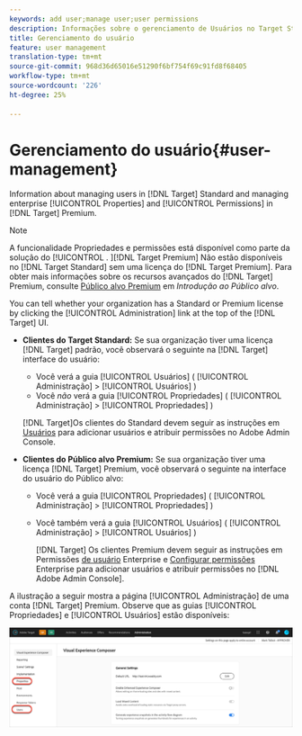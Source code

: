 ```yaml
---
keywords: add user;manage user;user permissions
description: Informações sobre o gerenciamento de Usuários no Target Standard e de Propriedades e permissões do empresariais no Target Premium.
title: Gerenciamento do usuário
feature: user management
translation-type: tm+mt
source-git-commit: 968d36d65016e51290f6bf754f69c91fd8f68405
workflow-type: tm+mt
source-wordcount: '226'
ht-degree: 25%

---
```



# Gerenciamento do usuário{#user-management}

Information about managing users in [!DNL Target] Standard and managing enterprise [!UICONTROL Properties] and [!UICONTROL Permissions] in [!DNL Target] Premium.

>[!NOTE]
>
>A funcionalidade Propriedades e permissões está disponível como parte da solução do [!UICONTROL . ][!DNL Target Premium] Não estão disponíveis no [!DNL Target Standard] sem uma licença do [!DNL Target Premium]. Para obter mais informações sobre os recursos avançados do [!DNL Target] Premium, consulte [Público alvo Premium](/help/c-intro/intro.md#premium) em *Introdução ao Público alvo*.

You can tell whether your organization has a Standard or Premium license by clicking the [!UICONTROL Administration] link at the top of the [!DNL Target] UI.

* **Clientes do Target Standard:** Se sua organização tiver uma licença [!DNL Target] padrão, você observará o seguinte na [!DNL Target] interface do usuário:

   * Você verá a guia [!UICONTROL Usuários] ( [!UICONTROL Administração] > [!UICONTROL Usuários] )
   * Você *não* verá a guia [!UICONTROL Propriedades] ( [!UICONTROL Administração] > [!UICONTROL Propriedades] )

   [!DNL Target]Os clientes do Standard devem seguir as instruções em [Usuários](/help/administrating-target/c-user-management/c-user-management/user-management.md) para adicionar usuários e atribuir permissões no Adobe Admin Console.

* **Clientes do Público alvo Premium:** Se sua organização tiver uma licença [!DNL Target] Premium, você observará o seguinte na interface do usuário do Público alvo:

   * Você verá a guia [!UICONTROL Propriedades] ( [!UICONTROL Administração] > [!UICONTROL Propriedades] )
   * Você também verá a guia [!UICONTROL Usuários] ( [!UICONTROL Administração] > [!UICONTROL Usuários] )

      [!DNL Target] Os clientes Premium devem seguir as instruções em Permissões [de usuário](/help/administrating-target/c-user-management/property-channel/property-channel.md#concept_E396B16FA2024ADBA27BC056138F9838) Enterprise e [Configurar permissões](/help/administrating-target/c-user-management/property-channel/properties-overview.md#concept_22F2855DBF0D4754B9460F5D68749C71) Enterprise para adicionar usuários e atribuir permissões no [!DNL Adobe Admin Console].

A ilustração a seguir mostra a página [!UICONTROL Administração] de uma conta [!DNL Target] Premium. Observe que as guias [!UICONTROL Propriedades] e [!UICONTROL Usuários] estão disponíveis:

![Guia Administração](/help/administrating-target/assets/premium.png)

